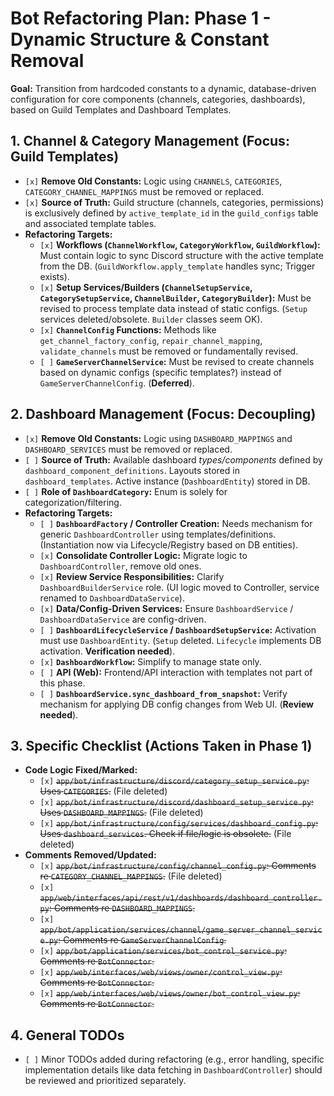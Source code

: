 # Bot Refactoring Plan: Phase 1 - Dynamic Structure & Constant Removal

**Goal:** Transition from hardcoded constants to a dynamic, database-driven configuration for core components (channels, categories, dashboards), based on Guild Templates and Dashboard Templates.

## 1. Channel & Category Management (Focus: Guild Templates)

*   `[x]` **Remove Old Constants:** Logic using `CHANNELS`, `CATEGORIES`, `CATEGORY_CHANNEL_MAPPINGS` must be removed or replaced.
*   `[x]` **Source of Truth:** Guild structure (channels, categories, permissions) is exclusively defined by `active_template_id` in the `guild_configs` table and associated template tables.
*   **Refactoring Targets:**
    *   `[x]` **Workflows (`ChannelWorkflow`, `CategoryWorkflow`, `GuildWorkflow`):** Must contain logic to sync Discord structure with the active template from the DB. (`GuildWorkflow.apply_template` handles sync; Trigger exists).
    *   `[x]` **Setup Services/Builders (`ChannelSetupService`, `CategorySetupService`, `ChannelBuilder`, `CategoryBuilder`):** Must be revised to process template data instead of static configs. (`Setup` services deleted/obsolete. `Builder` classes seem OK).
    *   `[x]` **`ChannelConfig` Functions:** Methods like `get_channel_factory_config`, `repair_channel_mapping`, `validate_channels` must be removed or fundamentally revised.
    *   `[ ]` **`GameServerChannelService`:** Must be revised to create channels based on dynamic configs (specific templates?) instead of `GameServerChannelConfig`. (**Deferred**).

## 2. Dashboard Management (Focus: Decoupling)

*   `[x]` **Remove Old Constants:** Logic using `DASHBOARD_MAPPINGS` and `DASHBOARD_SERVICES` must be removed or replaced.
*   `[ ]` **Source of Truth:** Available dashboard *types/components* defined by `dashboard_component_definitions`. Layouts stored in `dashboard_templates`. Active instance (`DashboardEntity`) stored in DB.
*   `[ ]` **Role of `DashboardCategory`:** Enum is solely for categorization/filtering.
*   **Refactoring Targets:**
    *   `[ ]` **`DashboardFactory` / Controller Creation:** Needs mechanism for generic `DashboardController` using templates/definitions. (Instantiation now via Lifecycle/Registry based on DB entities).
    *   `[x]` **Consolidate Controller Logic:** Migrate logic to `DashboardController`, remove old ones.
    *   `[x]` **Review Service Responsibilities:** Clarify `DashboardBuilderService` role. (UI logic moved to Controller, service renamed to `DashboardDataService`).
    *   `[x]` **Data/Config-Driven Services:** Ensure `DashboardService` / `DashboardDataService` are config-driven.
    *   `[ ]` **`DashboardLifecycleService` / `DashboardSetupService`:** Activation must use `DashboardEntity`. (`Setup` deleted. `Lifecycle` implements DB activation. **Verification needed**).
    *   `[x]` **`DashboardWorkflow`:** Simplify to manage state only.
    *   `[ ]` **API (Web):** Frontend/API interaction with templates not part of this phase.
    *   `[ ]` **`DashboardService.sync_dashboard_from_snapshot`:** Verify mechanism for applying DB config changes from Web UI. (**Review needed**).

## 3. Specific Checklist (Actions Taken in Phase 1)

*   **Code Logic Fixed/Marked:**
    *   `[x]` ~~`app/bot/infrastructure/discord/category_setup_service.py`: Uses `CATEGORIES`.~~ (File deleted)
    *   `[x]` ~~`app/bot/infrastructure/discord/dashboard_setup_service.py`: Uses `DASHBOARD_MAPPINGS`.~~ (File deleted)
    *   `[x]` ~~`app/bot/infrastructure/config/services/dashboard_config.py`: Uses `dashboard_services`. Check if file/logic is obsolete.~~ (File deleted)
*   **Comments Removed/Updated:**
    *   `[x]` ~~`app/bot/infrastructure/config/channel_config.py`: Comments re `CATEGORY_CHANNEL_MAPPINGS`.~~ (File deleted)
    *   `[x]` ~~`app/web/interfaces/api/rest/v1/dashboards/dashboard_controller.py`: Comments re `DASHBOARD_MAPPINGS`.~~
    *   `[x]` ~~`app/bot/application/services/channel/game_server_channel_service.py`: Comments re `GameServerChannelConfig`.~~
    *   `[x]` ~~`app/bot/application/services/bot_control_service.py`: Comments re `BotConnector`.~~
    *   `[x]` ~~`app/web/interfaces/web/views/owner/control_view.py`: Comments re `BotConnector`.~~
    *   `[x]` ~~`app/web/interfaces/web/views/owner/bot_control_view.py`: Comments re `BotConnector`.~~

## 4. General TODOs

*   `[ ]` Minor TODOs added during refactoring (e.g., error handling, specific implementation details like data fetching in `DashboardController`) should be reviewed and prioritized separately.
